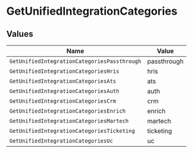 # GetUnifiedIntegrationCategories


## Values

| Name                                         | Value                                        |
| -------------------------------------------- | -------------------------------------------- |
| `GetUnifiedIntegrationCategoriesPassthrough` | passthrough                                  |
| `GetUnifiedIntegrationCategoriesHris`        | hris                                         |
| `GetUnifiedIntegrationCategoriesAts`         | ats                                          |
| `GetUnifiedIntegrationCategoriesAuth`        | auth                                         |
| `GetUnifiedIntegrationCategoriesCrm`         | crm                                          |
| `GetUnifiedIntegrationCategoriesEnrich`      | enrich                                       |
| `GetUnifiedIntegrationCategoriesMartech`     | martech                                      |
| `GetUnifiedIntegrationCategoriesTicketing`   | ticketing                                    |
| `GetUnifiedIntegrationCategoriesUc`          | uc                                           |